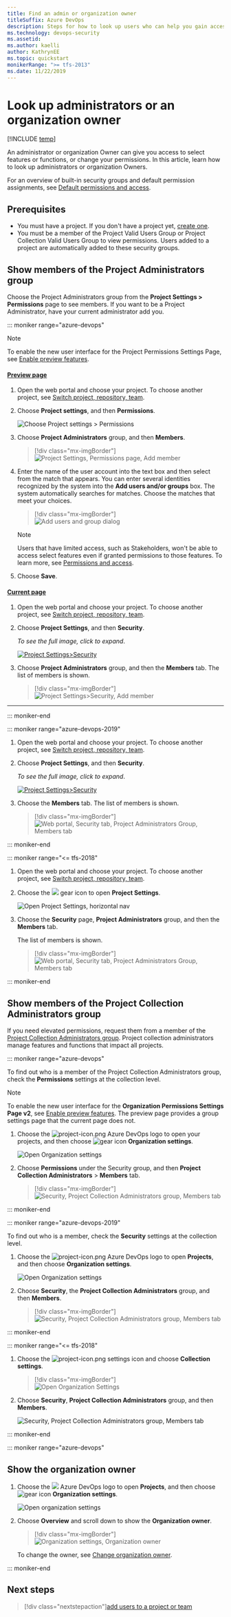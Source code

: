 ```yaml
---
title: Find an admin or organization owner
titleSuffix: Azure DevOps
description: Steps for how to look up users who can help you gain access or change your permissions, project collection admin, or project owner
ms.technology: devops-security
ms.assetid:
ms.author: kaelli
author: KathrynEE
ms.topic: quickstart
monikerRange: ">= tfs-2013"
ms.date: 11/22/2019
---
```


# Look up administrators or an organization owner

[!INCLUDE [temp](../../includes/version-vsts-tfs-all-versions.md)]

An administrator or organization Owner can give you access to select features or functions, or change your permissions. In this article, learn how to look up administrators or organization Owners.

For an overview of built-in security groups and default permission assignments, see [Default permissions and access](permissions-access.md).

## Prerequisites

- You must have a project. If you don't have a project yet, [create one](../projects/create-project.md).
- You must be a member of the Project Valid Users Group or Project Collection Valid Users Group to view permissions. Users added to a project are automatically added to these security groups.

## Show members of the Project Administrators group

Choose the Project Administrators group from the **Project Settings > Permissions** page to see members. If you want to be a Project Administrator, have your current administrator add you.

::: moniker range="azure-devops"

> [!NOTE]  
> To enable the new user interface for the Project Permissions Settings Page, see [Enable preview features](../../project/navigation/preview-features.md).

#### [Preview page](#tab/preview-page)

1. Open the web portal and choose your project. To choose another project, see [Switch project, repository, team](../../project/navigation/go-to-project-repo.md).

2. Choose **Project settings**, and then **Permissions**.

   ![Choose Project settings > Permissions](../settings/media/shared/open-project-settings-permissions-preview.png)

3. Choose **Project Administrators** group, and then **Members**.

   > [!div class="mx-imgBorder"]  
   > ![Project Settings, Permissions page, Add member](media/project-collection/project-admin-members-tab-s154.png)

4. Enter the name of the user account into the text box and then select from the match that appears. You can enter several identities recognized by the system into the **Add users and/or groups** box. The system automatically searches for matches. Choose the matches that meet your choices.

   > [!div class="mx-imgBorder"]  
   > ![Add users and group dialog](media/project-collection/add-member-project-admin.png)

   > [!NOTE]  
   > Users that have limited access, such as Stakeholders, won't be able to access select features even if granted permissions to those features. To learn more, see [Permissions and access](permissions-access.md).

5. Choose **Save**.

#### [Current page](#tab/current-page)

1. Open the web portal and choose your project. To choose another project, see [Switch project, repository, team](../../project/navigation/go-to-project-repo.md).

2. Choose **Project Settings**, and then **Security**.

   _To see the full image, click to expand_.

   [![Project Settings>Security](media/view-permissions/open-security-project-level-vert.png)](media/view-permissions/open-security-project-level-vert-expanded.png#lightbox)

3. Choose **Project Administrators** group, and then the **Members** tab. The list of members is shown.

   > [!div class="mx-imgBorder"]  
   > ![Project Settings>Security, Add member](media/project-level-permissions-add-member.png)

---

::: moniker-end

::: moniker range="azure-devops-2019"

1. Open the web portal and choose your project. To choose another project, see [Switch project, repository, team](../../project/navigation/go-to-project-repo.md).

2. Choose **Project Settings**, and then **Security**.

   _To see the full image, click to expand_.

   [![Project Settings>Security](media/view-permissions/open-security-project-level-vert.png)](media/view-permissions/open-security-project-level-vert-expanded.png#lightbox)

3. Choose the **Members** tab. The list of members is shown.

   > [!div class="mx-imgBorder"]  
   > ![Web portal, Security tab, Project Administrators Group, Members tab](media/view-permissions-project-level-membership.png)

::: moniker-end

::: moniker range="<= tfs-2018"

1. Open the web portal and choose your project. To choose another project, see [Switch project, repository, team](../../project/navigation/go-to-project-repo.md).

2. Choose the ![ ](../../media/icons/gear-icon.png) gear icon to open **Project Settings**.

   ![Open Project Settings, horizontal nav](../../media/settings/open-project-settings-horz.png)

3. Choose the **Security** page, **Project Administrators** group, and then the **Members** tab.

   The list of members is shown.

   > [!div class="mx-imgBorder"]  
   > ![Web portal, Security tab, Project Administrators Group, Members tab](media/view-permissions-project-level-membership.png)

::: moniker-end

## Show members of the Project Collection Administrators group

If you need elevated permissions, request them from a member of the [Project Collection Administrators group](set-project-collection-level-permissions.md). Project collection administrators manage features and functions that impact all projects.

::: moniker range="azure-devops"

To find out who is a member of the Project Collection Administrators group, check the **Permissions** settings at the collection level.

> [!NOTE]  
> To enable the new user interface for the **Organization Permissions Settings Page v2**, see [Enable preview features](../../project/navigation/preview-features.md). The preview page provides a group settings page that the current page does not.

1. Choose the ![project-icon.png](../../media/icons/project-icon.png) Azure DevOps logo to open your projects, and then choose ![gear icon](../../media/icons/gear-icon.png) **Organization settings**.

   ![Open Organization settings](../../media/open-organization-settings-preview.png)

2. Choose **Permissions** under the Security group, and then **Project Collection Administrators** > **Members** tab.

   > [!div class="mx-imgBorder"]  
   > ![Security, Project Collection Administrators group, Members tab](media/project-collection/project-collection-admins-members-tab-s157.png)

::: moniker-end

::: moniker range="azure-devops-2019"

To find out who is a member, check the **Security** settings at the collection level.

1. Choose the ![project-icon.png](../../media/icons/project-icon.png) Azure DevOps logo to open **Projects**, and then choose **Organization settings**.

   ![Open Organization settings](../../pipelines/agents/media/agent-pools-tab/organization-settings.png)

2. Choose **Security**, the **Project Collection Administrators** group, and then **Members**.

   > [!div class="mx-imgBorder"]  
   > ![Security, Project Collection Administrators group, Members tab](media/view-permissions/collection-admins-vert.png)

::: moniker-end

::: moniker range="<= tfs-2018"

1. Choose the ![project-icon.png](../../media/icons/project-icon.png) settings icon and choose **Collection settings**.

   > [!div class="mx-imgBorder"]  
   > ![Open Organization Settings](/azure/devops/media/settings/open-account-settings.png)

2. Choose **Security**, **Project Collection Administrators** group, and then **Members**.

   ![Security, Project Collection Administrators group, Members tab](media/view-permissions/collection-admins.png)

::: moniker-end

::: moniker range="azure-devops"

<a name="find-owner"></a>

## Show the organization owner

1. Choose the ![ ](/azure/devops/media/icons/project-icon.png) Azure DevOps logo to open **Projects**, and then choose ![gear icon](../../media/icons/gear-icon.png) **Organization settings**.

   ![Open organization settings](../../media/open-organization-settings-preview.png)

2. Choose **Overview** and scroll down to show the **Organization owner**.

   > [!div class="mx-imgBorder"]  
   > ![Organization settings, Organization owner](../../media/settings/organization-settings-info.png)

   To change the owner, see [Change organization owner](../accounts/change-organization-ownership.md).

::: moniker-end

## Next steps

> [!div class="nextstepaction"][add users to a project or team](add-users-team-project.md)
